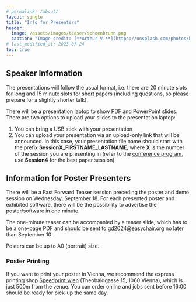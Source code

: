 ```yaml
---
# permalink: /about/
layout: single
title: "Info for Presenters"
header:
  image: /assets/images/teaser/schoenbrunn.png
  caption: "Image credit: [**Arthur V.**](https://unsplash.com/photos/b5zOkA3swe8)"
# last_modified_at: 2023-07-24
toc: true
---
```


## Speaker Information
The presentations will follow the usual format, i.e. there are 20 minute slots for long and 15 minute slots for short papers (including questions, so please prepare for a slightly shorter talk).

There will be a presentation laptop to show PDF and PowerPoint slides. There are two options to upload your slides to the presentation laptop:
1. You can bring a USB stick with your presentation
2. You can upload your presentation via an upload-only link that will be announced. In this case, your presentation file name should start with the prefix **SessionX_FIRSTNAME_LASTNAME**, where **X** is the number of the session you are presenting in (refer to the [conference program](/pages/program), use **Session4** for the best paper session)

## Information for Poster Presenters
There will be a Fast Forward Teaser session preceding the poster and demo session on Wednesday, September 18.
For each presented poster and exhibited software, there will be the possibility to advertise the poster/software in one minute.

The one-minute teaser can be accompanied by a teaser slide, which has to be a one-page PDF and should be sent to <a href="mailto:gd2024@easychair.org">gd2024@easychair.org</a> no later than September 10.

Posters can be up to A0 (portrait) size.

### Poster Printing
If you want to print your poster in Vienna, we recommend the express printing shop [Speedprint.wien](https://express-posterdruck.at) (Theobaldgasse 15, 1060 Vienna), which is just 500m from the venue. You can order online and jobs sent before 16:00 should be ready for pick-up the same day.
